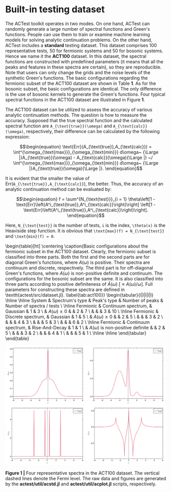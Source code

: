 # Built-in testing dataset

The ACTest toolkit operates in two modes. On one hand, ACTest can randomly generate a large number of spectral functions and Green's functions. People can use them to train or examine machine learning models for solving analytic continuation problems. On the other hand, ACTest includes a **standard** testing dataset. This dataset comprises 100 representative tests, 50 for fermionic systems and 50 for bosonic systems. Hence we name it the **ACT100** dataset. In this dataset, the spectral functions are constructed with predefined parameters (it means that all the peaks and features in these spectra are certain), so they are reproducible. Note that users can only change the grids and the noise levels of the synthetic Green's functions. The basic configurations regarding the fermionic subset of the ACT100 dataset are shown in Table **1**. As for the bosonic subset, the basic configurations are identical. The only difference is the use of bosonic kernels to generate the Green's functions. Four typical spectral functions in the ACT100 dataset are illustrated in Figure **1**.

The ACT100 dataset can be utilized to assess the accuracy of various analytic continuation methods. The question is how to measure the accuracy. Supposed that the true spectral function and the calculated spectral function are ``A_{\text{true}}(\omega)`` and ``A_{\text{calc}}(\omega)``, respectively, their difference can be calculated by the following expression:

```math
\begin{equation}
\text{Err}(A_{\text{true}},A_{\text{calc}}) =
\int^{\omega_{\text{max}}}_{\omega_{\text{min}}} d\omega~
{\Large |}A_{\text{true}}(\omega) - A_{\text{calc}}(\omega){\Large |}
~/
\int^{\omega_{\text{max}}}_{\omega_{\text{min}}} d\omega~
{\Large |}A_{\text{true}}(\omega){\Large |}.
\end{equation}
```

It is evident that the smaller the value of Err(``A_{\text{true}},A_{\text{calc}}``), the better. Thus, the accuracy of an analytic continuation method can be evaluated by:

```math
\begin{equation}
f = \sum^{N_{\text{test}}}_{i = 1}
\theta\left[1 - \text{Err}\left(A^i_{\text{true}},A^i_{\text{calc}}\right)\right]
\left[1 - \text{Err}\left(A^i_{\text{true}},A^i_{\text{calc}}\right)\right].
\end{equation}
```
Here, ``N_{\text{test}}`` is the number of tests, ``i`` is the index, ``\theta(x)`` is the Heaviside step function. It is obvious that ``\text{max}(f) = N_{\text{test}}`` and ``\text{min}(f) = 0``.

\begin{table}[ht]
\centering
\caption{Basic configurations about the fermionic subset in the ACT100 dataset. Clearly, the fermionic subset is classified into three parts. Both the first and the second parts are for diagonal Green's functions, where $A(\omega)$ is positive. Their spectra are continuum and discrete, respectively. The third part is for off-diagonal Green's functions, where $A(\omega)$ is non-positive definite and continuum. The configurations for the bosonic subset are the same. It is also classified into three parts according to positive definiteness of $\tilde{A}(\omega)$ [$\equiv A(\omega)/\omega$]. Full parameters for constructing these spectra are defined in \texttt{actest/src/dataset.jl}. \label{tab:act100}}
\begin{tabular}{l|l|l|l|l}
\hline
\hline
System    & Spectrum's type       & Peak's type    & Number of peaks & Number of spectra / tests \\
\hline
Fermionic & Continuum spectrum,   & Gaussian       & 1               & 3                 \\
          & $A(\omega) \ge 0$     &                & 2               & 7                 \\
          &                       &                & 3               & 10                \\
\hline
Fermionic & Discrete spectrum,    & Gaussian       & 1               & 5                 \\
          & $A(\omega) \ge 0$     &                & 2               & 5                 \\
          &                       &                & 3               & 2                 \\
          &                       &                & 4               & 3                 \\
          &                       &                & 5               & 3                 \\
          &                       &                & 6               & 2                 \\
\hline
Fermionic & Continuum spectrum,   & Rise-And-Decay & 1               & 1                 \\
          & $A(\omega)$ is non-positive definite &                & 2               & 5                 \\
          &                       &                & 3               & 2                 \\
          &                       &                & 4               & 1                 \\
          &                       &                & 5               & 1                 \\
\hline
\hline
\end{tabular}
\end{table}

![T_dataset.png](../assets/T_dataset.png)

**Figure 1 |** Four representative spectra in the ACT100 dataset. The vertical dashed lines denote the Fermi level. The raw data and figures are generated by the **actest/util/acstd.jl** and **actest/util/acplot.jl** scripts, respectively.
